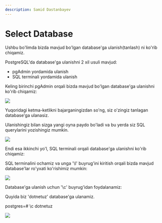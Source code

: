 ```yaml
---
description: Samid Dastanbayev
---
```

# Select Database

Ushbu bo'limda bizda mavjud bo'lgan database'ga ulanish(tanlash) ni ko'rib chiqamiz.

PostgreSQL'da database'ga ulanishni 2 xil usuli mavjud:

* pgAdmin yordamida ulanish
* SQL terminali yordamida ulanish

Keling birinchi pgAdmin orqali bizda mavjud bo'lgan database'ga ulanishni ko'rib chiqamiz:

![](https://user-images.githubusercontent.com/91861166/175083286-aad2f3e4-2c80-4636-909d-708ab25f3e88.png)


Yuqoridagi ketma-ketlikni bajarganingizdan so'ng, siz o'zingiz tanlagan database'ga ulanasiz.

Ulanishingiz bilan sizga yangi oyna paydo bo'ladi va bu yerda siz SQL querylarini yozishingiz mumkin.

![](https://user-images.githubusercontent.com/91861166/175083756-6aba18b6-6ef8-4071-80e0-98143a525979.png)

Endi esa ikkinchi yo'l, SQL terminali orqali database'ga ulanishni ko'rib chiqamiz:

SQL terminalini ochamiz va unga '\l' buyrug'ini kiritish orqali bizda mavjud database'lar ro'yxati ko'rishimiz mumkin:

![](https://user-images.githubusercontent.com/91861166/175084272-9b09d493-3212-43af-b52d-552066c3bc0b.png)

Database'ga ulanish uchun '\c' buyrug'idan foydalanamiz:

Quyida biz 'dotnetuz' database'ga ulanamiz.

postgres=# \c dotnetuz

![](https://user-images.githubusercontent.com/91861166/175084511-094d930b-afc1-45f6-998b-0182165410bb.png)
